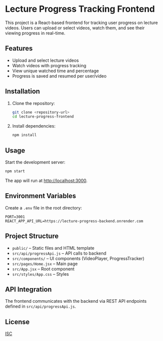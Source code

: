 # Lecture Progress Tracking Frontend

This project is a React-based frontend for tracking user progress on lecture videos. Users can upload or select videos, watch them, and see their viewing progress in real-time.

## Features

- Upload and select lecture videos
- Watch videos with progress tracking
- View unique watched time and percentage
- Progress is saved and resumed per user/video

## Installation

1. Clone the repository:
   ```sh
   git clone <repository-url>
   cd lecture-progress-frontend
   ```
2. Install dependencies:
   ```sh
   npm install
   ```

## Usage

Start the development server:
```sh
npm start
```
The app will run at [http://localhost:3000](http://localhost:3000).

## Environment Variables

Create a `.env` file in the root directory:
```
PORT=3001
REACT_APP_API_URL=https://lecture-progress-backend.onrender.com
```

## Project Structure

- `public/` – Static files and HTML template
- `src/api/progressApi.js` – API calls to backend
- `src/components/` – UI components (VideoPlayer, ProgressTracker)
- `src/pages/Home.jsx` – Main page
- `src/App.jsx` – Root component
- `src/styles/App.css` – Styles

## API Integration

The frontend communicates with the backend via REST API endpoints defined in `src/api/progressApi.js`.

## License

[ISC](LICENSE)